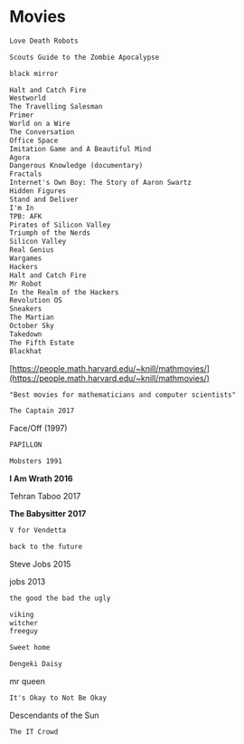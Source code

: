 # Movies

```markdown
Love Death Robots
```

```markdown
Scouts Guide to the Zombie Apocalypse
```

```markdown
black mirror
```

```markdown
Halt and Catch Fire
Westworld
The Travelling Salesman
Primer
World on a Wire
The Conversation
Office Space
Imitation Game and A Beautiful Mind
Agora
Dangerous Knowledge (documentary)
Fractals
Internet's Own Boy: The Story of Aaron Swartz
Hidden Figures
Stand and Deliver
I'm In
TPB: AFK
Pirates of Silicon Valley
Triumph of the Nerds
Silicon Valley
Real Genius
Wargames
Hackers
Halt and Catch Fire
Mr Robot
In the Realm of the Hackers
Revolution OS
Sneakers
The Martian
October Sky
Takedown
The Fifth Estate
Blackhat
```

[https://people.math.harvard.edu/~knill/mathmovies/](https://people.math.harvard.edu/~knill/mathmovies/)

```markdown
"Best movies for mathematicians and computer scientists"
```

```markdown
The Captain 2017
```

Face/Off (1997)

```markdown
PAPILLON
```

```markdown
Mobsters 1991
```

**I Am Wrath 2016**

Tehran Taboo 2017

**The Babysitter 2017**

```markdown
V for Vendetta
```

```markdown
back to the future
```

Steve Jobs 2015

jobs 2013

```markdown
the good the bad the ugly
```

```markdown
viking
witcher
freeguy
```

```markdown
Sweet home
```

```markdown
Dengeki Daisy
```

mr queen

```markdown
It's Okay to Not Be Okay
```

Descendants of the Sun

```markdown
The IT Crowd
```